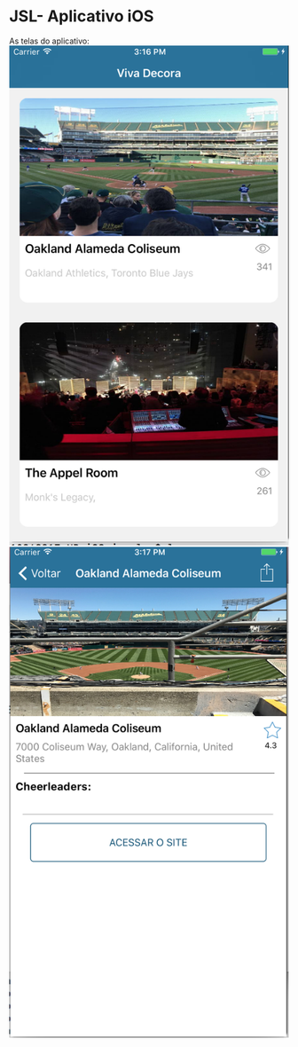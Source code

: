 # JSL- Aplicativo iOS

As telas do aplicativo:
![alt text](https://github.com/joelsouza82/VivaDecora/blob/master/home.png)
![alt text](https://github.com/joelsouza82/VivaDecora/blob/master/detalhe.png)

